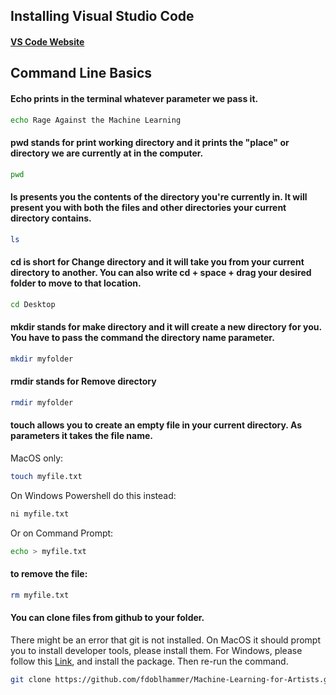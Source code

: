 ## Installing Visual Studio Code

#### [VS Code Website](https://code.visualstudio.com/Download)

## Command Line Basics

#### Echo prints in the terminal whatever parameter we pass it.

```bash
echo Rage Against the Machine Learning
```

#### pwd stands for print working directory and it prints the "place" or directory we are currently at in the computer.

```bash
pwd
```

#### ls presents you the contents of the directory you're currently in. It will present you with both the files and other directories your current directory contains.

```bash
ls
```

#### cd is short for Change directory and it will take you from your current directory to another. You can also write cd + space + drag your desired folder to move to that location.

```bash
cd Desktop
```

#### mkdir stands for make directory and it will create a new directory for you. You have to pass the command the directory name parameter.

```bash
mkdir myfolder
```

#### rmdir stands for Remove directory 

```bash
rmdir myfolder
```

#### touch allows you to create an empty file in your current directory. As parameters it takes the file name.
MacOS only:
```bash
touch myfile.txt
```
On Windows Powershell do this instead:
```bash
ni myfile.txt
```
Or on Command Prompt:
```bash
echo > myfile.txt
```

#### to remove the file:

```bash
rm myfile.txt
```

#### You can clone files from github to your folder. 
There might be an error that git is not installed. 
On MacOS it should prompt you to install developer tools, please install them. 
For Windows, please follow this [Link](https://git-scm.com/downloads/win), and install the package.
Then re-run the command.

```bash
git clone https://github.com/fdoblhammer/Machine-Learning-for-Artists.git
```
